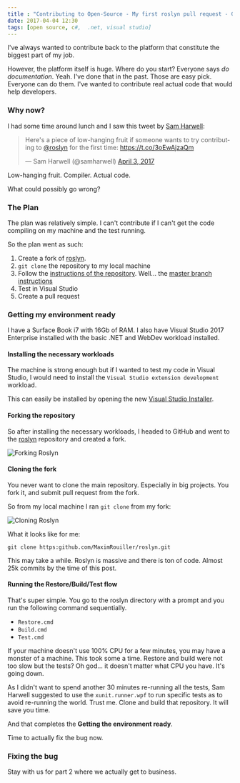 ```yaml
---
title : "Contributing to Open-Source - My first roslyn pull request - Getting the environment ready"
date: 2017-04-04 12:30
tags: [open source, c#,  .net, visual studio]
---
```


I've always wanted to contribute back to the platform that constitute the biggest part of my job.

However, the platform itself is huge. Where do you start? Everyone says *do documentation*. Yeah. I've done that in the past. Those are easy pick. Everyone can do them. I've wanted to contribute real actual code that would help developers.

### Why now?

I had some time around lunch and I saw this tweet by [Sam Harwell](https://twitter.com/samharwell):

<blockquote class="twitter-tweet" data-lang="en"><p lang="en" dir="ltr">Here&#39;s a piece of low-hanging fruit if someone wants to try contributing to <a href="https://twitter.com/roslyn">@roslyn</a> for the first time: <a href="https://t.co/3oEwAjzaQm">https://t.co/3oEwAjzaQm</a></p>&mdash; Sam Harwell (@samharwell) <a href="https://twitter.com/samharwell/status/848907600905326594">April 3, 2017</a></blockquote>
<script async src="//platform.twitter.com/widgets.js" charset="utf-8"></script>

Low-hanging fruit. Compiler. Actual code.

What could possibly go wrong?

### The Plan

The plan was relatively simple. I can't contribute if I can't get the code compiling on my machine and the test running.

So the plan went as such:

1. Create a fork of [roslyn](https://www.github.com/dotnet/roslyn).
2. `git clone` the repository to my local machine
3. Follow the [instructions of the repository](https://github.com/dotnet/roslyn/wiki/Building%20Testing%20and%20Debugging). Well... the [master branch instructions](https://github.com/dotnet/roslyn/blob/master/docs/contributing/Building,%20Debugging,%20and%20Testing%20on%20Windows.md)
4. Test in Visual Studio
5. Create a pull request

### Getting my environment ready

I have a Surface Book i7 with 16Gb of RAM. I also have Visual Studio 2017 Enterprise installed with the basic .NET and WebDev workload installed.

#### Installing the necessary workloads

The machine is strong enough but if I wanted to test my code in Visual Studio, I would need to install the `Visual Studio extension development` workload.

This can easily be installed by opening the new [Visual Studio Installer](/post/whats-new-in-vs2017-visual-studio-installer/).

#### Forking the repository

So after installing the necessary workloads, I headed to GitHub and went to the [roslyn](https://www.github.com/dotnet/roslyn) repository and created a fork.

![Forking Roslyn](/posts/files/first-roslyn-pr/forking-roslyn.png)

#### Cloning the fork

You never want to clone the main repository. Especially in big projects. You fork it, and submit pull request from the fork.

So from my local machine I ran `git clone` from my fork:

![Cloning Roslyn](/posts/files/first-roslyn-pr/cloning-roslyn.png)

What it looks like for me:

```none
git clone https:github.com/MaximRouiller/roslyn.git
```

This may take a while. Roslyn is massive and there is ton of code. Almost 25k commits by the time of this post.

#### Running the Restore/Build/Test flow

That's super simple. You go to the roslyn directory with a prompt and you run the following command sequentially.

* `Restore.cmd`
* `Build.cmd`
* `Test.cmd`

If your machine doesn't use 100% CPU for a few minutes, you may have a monster of a machine. This took some a time. Restore and build were not too slow but the tests? Oh god... it doesn't matter what CPU you have. It's going down.

As I didn't want to spend another 30 minutes re-running all the tests, Sam Harwell suggested to use the `xunit.runner.wpf` to run specific tests as to avoid re-running the world. Trust me. Clone and build that repository. It will save you time.

And that completes the **Getting the environment ready**.

Time to actually fix the bug now.

### Fixing the bug

Stay with us for part 2 where we actually get to business.

